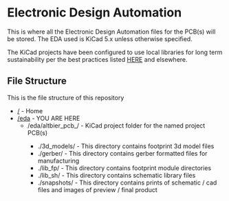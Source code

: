 # Electronic Design Automation

This is where all the Electronic Design Automation files for the PCB(s) will be stored.
The EDA used is KiCad 5.x unless otherwise specified.

The KiCad projects have been configured to use local libraries for long term sustainability per the best practices listed [HERE](https://hackaday.com/2017/05/18/kicad-best-practises-library-management/) and elsewhere.

## File Structure

This is the file structure of this repository

* [/](/README.md) - Home
* [/eda](/eda/) - YOU ARE HERE
  * /eda/altbier_pcb_<project>/ - KiCad project folder for the named project PCB(s)
    * ./3d_models/ - This directory contains footprint 3d model files
    * ./gerber/ - This directory contains gerber formatted files for manufacturing
    * ./lib_fp/ - This directory contains footprint module directories
    * ./lib_sh/ - This directory contains schematic library files
    * ./snapshots/ - This directory contains prints of schematic / cad files and images of preview / final product

